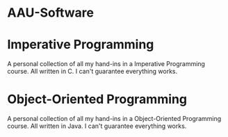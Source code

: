 # AAU-Software
# Imperative Programming
A personal collection of all my hand-ins in a Imperative Programming course. All written in C.
I can't guarantee everything works. 

# Object-Oriented Programming
A personal collection of all my hand-ins in a Object-Oriented Programming course. All written in Java.
I can't guarantee everything works. 

